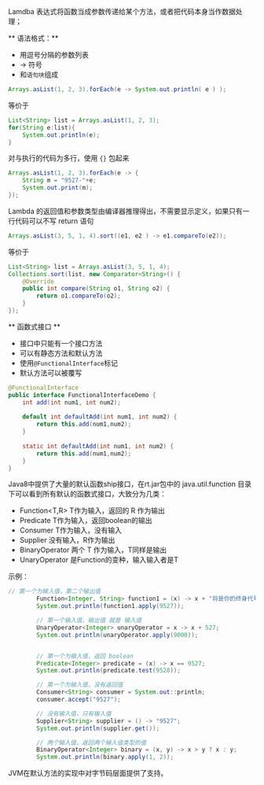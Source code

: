 Lamdba 表达式将函数当成参数传递给某个方法，或者把代码本身当作数据处理；

** 语法格式：**

* 用逗号分隔的参数列表
* -> 符号
* 和`语句块`组成

~~~java
Arrays.asList(1, 2, 3).forEach(e -> System.out.println( e ) );
~~~

等价于

~~~java
List<String> list = Arrays.asList(1, 2, 3);
for(String e:list){
    System.out.println(e);
}
~~~

对与执行的代码为多行，使用 `{}` 包起来

~~~java
Arrays.asList(1, 2, 3).forEach(e -> {
    String m = "9527-"+e;
    System.out.print(m);
});
~~~

Lambda 的返回值和参数类型由编译器推理得出，不需要显示定义，如果只有一行代码可以不写 return 语句

~~~java
Arrays.asList(3, 5, 1, 4).sort((e1, e2 ) -> e1.compareTo(e2));
~~~

等价于

~~~java
List<String> list = Arrays.asList(3, 5, 1, 4);
Collections.sort(list, new Comparator<String>() {
    @Override
    public int compare(String o1, String o2) {
        return o1.compareTo(o2);
    }
});
~~~

** 函数式接口 **

* 接口中只能有一个接口方法
* 可以有静态方法和默认方法
* 使用`@FunctionalInterface`标记
* 默认方法可以被覆写

~~~java
@FunctionalInterface
public interface FunctionalInterfaceDemo {
    int add(int num1, int num2);
    
    default int defaultAdd(int num1, int num2) {
        return this.add(num1,num2);
    }
    
    static int defaultAdd(int num1, int num2) {
        return this.add(num1,num2);
    }
}
~~~

Java8中提供了大量的默认函数ship接口，在rt.jar包中的 java.util.function 目录下可以看到所有默认的函数式接口，大致分为几类：

* Function<T,R> T作为输入，返回的 R 作为输出
* Predicate<T> T作为输入，返回boolean的输出
* Consumer<T> T作为输入，没有输入
* Supplier<R> 没有输入，R作为输出
* BinaryOperator<T> 两个 T 作为输入，T同样是输出
* UnaryOperator<T> 是Function的变种，输入输入者是T

示例：

~~~java
// 第一个为输入值，第二个输出值
        Function<Integer, String> function1 = (x) -> x + "将是你的终身代号";
        System.out.println(function1.apply(9527));

        // 第一个输入值，输出值 就是 输入值
        UnaryOperator<Integer> unaryOperator = x -> x + 527;
        System.out.println(unaryOperator.apply(9000));


        // 第一个为输入值，返回 boolean
        Predicate<Integer> predicate = (x) -> x == 9527;
        System.out.println(predicate.test(9528));

        // 第一个为输入值，没有返回值
        Consumer<String> consumer = System.out::println;
        consumer.accept("9527");

        // 没有输入值，只有输入值
        Supplier<String> supplier = () -> "9527";
        System.out.println(supplier.get());

        // 两个输入值，返回两个输入值类型的值
        BinaryOperator<Integer> binary = (x, y) -> x > y ? x : y;
        System.out.println(binary.apply(1, 2));
~~~

JVM在默认方法的实现中对字节码层面提供了支持。